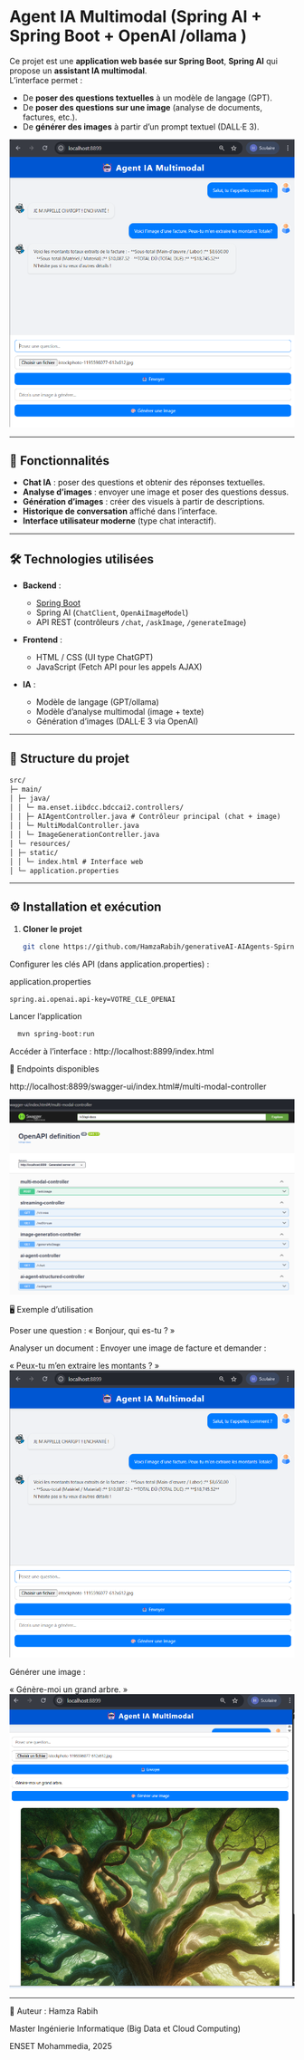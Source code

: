 # Agent IA Multimodal (Spring AI + Spring Boot + OpenAI /ollama )

Ce projet est une **application web basée sur Spring Boot**, **Spring AI** qui propose un **assistant IA multimodal**.  
L’interface permet :
- De **poser des questions textuelles** à un modèle de langage (GPT).
- De **poser des questions sur une image** (analyse de documents, factures, etc.).
- De **générer des images** à partir d’un prompt textuel (DALL·E 3).

<img src="Capture/img.png">

---

## 🚀 Fonctionnalités

- **Chat IA** : poser des questions et obtenir des réponses textuelles.
- **Analyse d’images** : envoyer une image et poser des questions dessus.
- **Génération d’images** : créer des visuels à partir de descriptions.
- **Historique de conversation** affiché dans l’interface.
- **Interface utilisateur moderne** (type chat interactif).

---

## 🛠 Technologies utilisées

- **Backend** :
    - [Spring Boot](https://spring.io/projects/spring-boot)
    - Spring AI (`ChatClient`, `OpenAiImageModel`)
    - API REST (contrôleurs `/chat`, `/askImage`, `/generateImage`)

- **Frontend** :
    - HTML / CSS (UI type ChatGPT)
    - JavaScript (Fetch API pour les appels AJAX)

- **IA** :
    - Modèle de langage (GPT/ollama)
    - Modèle d’analyse multimodal (image + texte)
    - Génération d’images (DALL·E 3 via OpenAI)

---

## 📂 Structure du projet

    src/
    ├─ main/
    │ ├─ java/
    │ │ └─ ma.enset.iibdcc.bdccai2.controllers/
    │ │ ├─ AIAgentController.java # Contrôleur principal (chat + image)
    │ │ └─ MultiModalController.java 
    │ │ └─ ImageGenerationContreller.java 
    │ └─ resources/
    │ ├─ static/
    │ │ └─ index.html # Interface web
    │ └─ application.properties


---

## ⚙️ Installation et exécution

1. **Cloner le projet**
   ```bash
   git clone https://github.com/HamzaRabih/generativeAI-AIAgents-SpirngAI.git
   ```
Configurer les clés API (dans application.properties) :

application.properties
```
spring.ai.openai.api-key=VOTRE_CLE_OPENAI
```
Lancer l’application

```bash
  mvn spring-boot:run
```
Accéder à l’interface :
http://localhost:8899/index.html

🔗 Endpoints disponibles

http://localhost:8899/swagger-ui/index.html#/multi-modal-controller

<img src="Capture/img5.png">

🖥 Exemple d’utilisation

Poser une question :
« Bonjour, qui es-tu ? »

Analyser un document :
Envoyer une image de facture et demander :

« Peux-tu m’en extraire les montants ? »
<img src="Capture/img.png">


Générer une image :

« Génère-moi un grand arbre. »
<img src="Capture/img0.png">

---
 👤 Auteur : Hamza Rabih

 Master Ingénierie Informatique (Big Data et Cloud Computing)

 ENSET Mohammedia, 2025


